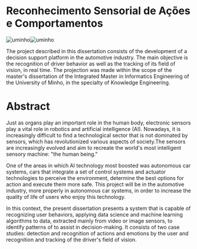 # Reconhecimento Sensorial de Ações e Comportamentos
![uminho](http://www4.di.uminho.pt/~jmf/IMAGES/um_eeng.gif)![uminho](http://www4.di.uminho.pt/~jmf/IMAGES/um_eeng.gif)

<html>
  <head></head>
  <body>
  <p>The project described in this dissertation consists of the development of a decision support platform in the automotive industry. The main objective is the recognition of driver behavior as well as the tracking of its field of vision, in real time. The projection was made within the scope of the master's dissertation of the Integrated Master in Informatics Engineering of the University of Minho, in the specialty of Knowledge Engineering. </p>

<h1>Abstract</h1>

  <p>Just as organs play an important role in the human body, electronic sensors play a vital role in robotics and artificial intelligence (AI). Nowadays, it is increasingly difficult to find a technological sector that is not dominated by sensors, which has revolutionized various aspects of society.The sensors are increasingly evolved and aim to recreate the world's most intelligent sensory machine: "the human being."</p>
  <p>One of the areas in which AI technology most boosted was autonomous car systems, cars that integrate a set of control systems and actuator technologies to perceive the environment, determine the best options for action and execute them more safe. This project will be in the automotive industry, more properly in autonomous car systems, in order to increase the quality of life of users who enjoy this technology.</p>
  <p>In this context, the present dissertation presents a system that is capable of recognizing user behaviors, applying data science and machine learning algorithms to data, extracted mainly from video or image sensors, to identify patterns of to assist in decision-making. It consists of two case studies: detection and recognition of actions and emotions by the user and recognition and tracking of the driver's field of vision.</p>
  </body>
</html>
